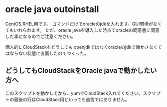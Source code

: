 # oracle java outoinstall
CentOS,RHEL用です。
コマンドだけでoracleのjdkを入れます。GUI環境がなくてもいれられます。
ただ、oracle javaを導入した時点でoracleの同意書に同意した事になるのでご注意ください。

個人的にCloudStackをどうしても openjdkではなくoracleのjdkで動かさなくてはならない状態に直面したのでつくった。

## どうしてもCloudStackをOracle javaで動かしたい方へ
このスクリプトを動かしてから、yumでCloudStack入れてください。スクリプトの最後の行はCloudStack用といっても過言ではありません。
